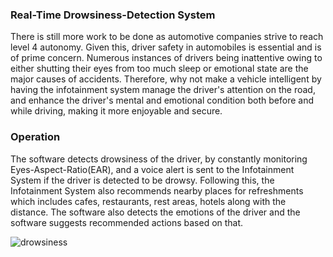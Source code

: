 ### Real-Time Drowsiness-Detection System

There is still more work to be done as automotive companies strive to reach level 4 autonomy. Given this, driver safety in automobiles is essential and is of prime concern. Numerous instances of drivers being inattentive owing to either shutting their eyes from too much sleep or emotional state are the major causes of accidents. Therefore, why not make a vehicle intelligent by having the infotainment system manage the driver's attention on the road, and enhance the driver's mental and emotional condition both before and while driving, making it more enjoyable and secure.

### Operation
The software detects drowsiness of the driver, by constantly monitoring Eyes-Aspect-Ratio(EAR), and a voice alert is sent to the Infotainment System if the driver is detected to be drowsy. Following this, the Infotainment System also recommends nearby places for refreshments which includes cafes, restaurants, rest areas, hotels along with the distance. The software also detects the emotions of the driver and the software suggests recommended actions based on that.


![drowsiness](https://user-images.githubusercontent.com/56112545/189865699-056990e7-ddd5-4d74-868c-f0278878e419.png)
